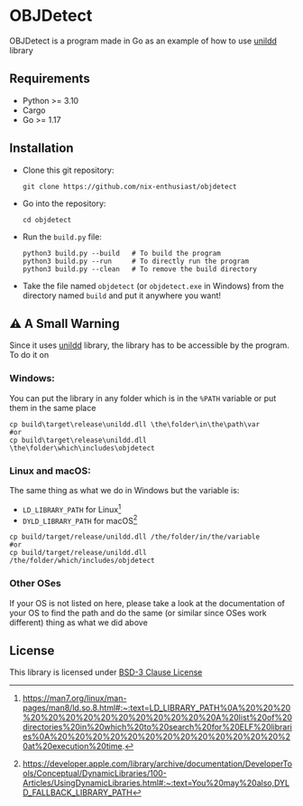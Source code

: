 # OBJDetect

OBJDetect is a program made in Go as an example of how to use [unildd](https://github.com/nix-enthusiast/unildd) library

## Requirements
- Python >= 3.10
- Cargo
- Go >= 1.17

## Installation
- Clone this git repository:
  
  ```git clone https://github.com/nix-enthusiast/objdetect```

- Go into the repository:

  ```cd objdetect```

- Run the `build.py` file:

  ```
  python3 build.py --build   # To build the program
  python3 build.py --run     # To directly run the program 
  python3 build.py --clean   # To remove the build directory
  ```

- Take the file named `objdetect` (or `objdetect.exe` in Windows) from the directory named `build` and put it anywhere you want!

## ⚠️ A Small Warning

Since it uses [unildd](https://github.com/nix-enthusiast/unildd) library, the library has to be accessible by the program. To do it on

### Windows:
  
  You can put the library in any folder which is in the `%PATH` variable or put them in the same place

  ```
  cp build\target\release\unildd.dll \the\folder\in\the\path\var
  #or
  cp build\target\release\unildd.dll \the\folder\which\includes\objdetect
  ```

### Linux and macOS:
  The same thing as what we do in Windows but the variable is:
  
  - `LD_LIBRARY_PATH` for Linux[^1]
  - `DYLD_LIBRARY_PATH` for macOS[^2]


  ```
  cp build/target/release/unildd.dll /the/folder/in/the/variable
  #or
  cp build/target/release/unildd.dll /the/folder/which/includes/objdetect
  ```

### Other OSes
  If your OS is not listed on here, please take a look at the documentation of your OS to find the path and do the same (or similar since OSes work different) thing as what we did above 

## License
This library is licensed under [BSD-3 Clause License](https://choosealicense.com/licenses/bsd-3-clause/)

[^1]: https://man7.org/linux/man-pages/man8/ld.so.8.html#:~:text=LD_LIBRARY_PATH%0A%20%20%20%20%20%20%20%20%20%20%20%20%20%20A%20list%20of%20directories%20in%20which%20to%20search%20for%20ELF%20libraries%0A%20%20%20%20%20%20%20%20%20%20%20%20%20%20at%20execution%20time.
[^2]: https://developer.apple.com/library/archive/documentation/DeveloperTools/Conceptual/DynamicLibraries/100-Articles/UsingDynamicLibraries.html#:~:text=You%20may%20also,DYLD_FALLBACK_LIBRARY_PATH
